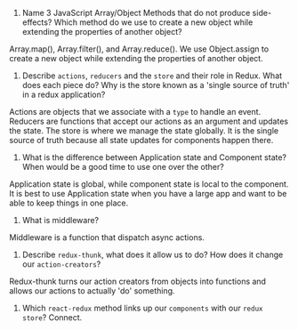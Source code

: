1.  Name 3 JavaScript Array/Object Methods that do not produce side-effects? Which method do we use to create a new object while extending the properties of another object?

Array.map(), Array.filter(), and Array.reduce(). We use Object.assign to create a new object while extending the properties of another object.

1.  Describe `actions`, `reducers` and the `store` and their role in Redux. What does each piece do? Why is the store known as a 'single source of truth' in a redux application?

Actions are objects that we associate with a `type` to handle an event. Reducers are functions that accept our actions as an argument and updates the state. The store is where we manage the state globally. It is the single source of truth because all state updates for components happen there.

1.  What is the difference between Application state and Component state? When would be a good time to use one over the other?

Application state is global, while component state is local to the component. It is best to use Application state when you have a large app and want to be able to keep things in one place.

1.  What is middleware?

Middleware is a function that dispatch async actions.

1.  Describe `redux-thunk`, what does it allow us to do? How does it change our `action-creators`?

Redux-thunk turns our action creators from objects into functions and allows our actions to actually 'do' something.

1.  Which `react-redux` method links up our `components` with our `redux store`?
Connect.